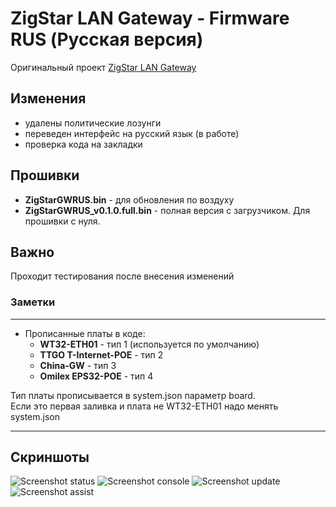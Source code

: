 
# ZigStar LAN Gateway - Firmware RUS (Русская версия)

Оригинальный проект [ZigStar LAN Gateway](https://github.com/xyzroe/ZigStarGW-FW)

## Изменения
- удалены политические лозунги
- переведен интерфейс на русский язык (в работе)
- проверка кода на закладки

## Прошивки

* **ZigStarGWRUS.bin** - для обновления по воздуху
* **ZigStarGWRUS_v0.1.0.full.bin** - полная версия с загрузчиком. Для прошивки с нуля.

## Важно
Проходит тестирования после внесения изменений

### Заметки
____
+ Прописанные платы в коде:
    - **WT32-ETH01** - тип 1 (используется по умолчанию)
    - **TTGO T-Internet-POE** - тип 2
    - **China-GW** - тип 3
    - **Omilex EPS32-POE** - тип 4 

Тип платы прописывается в system.json параметр board.\
Если это первая заливка и плата не WT32-ETH01 надо менять system.json
____

## Скриншоты

![Screenshot status](images/status.png)
![Screenshot console](images/console.png)
![Screenshot update](images/update.png)
![Screenshot assist](images/assist.png)
